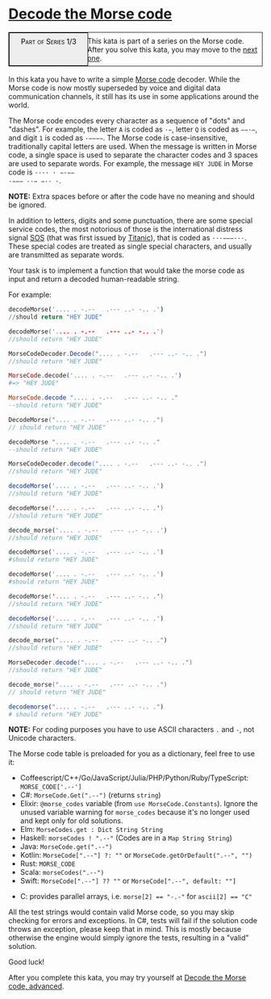 # [Decode the Morse code](https://www.codewars.com/kata/54b724efac3d5402db00065e)
<div style="border:1px solid;position:relative;padding:1ex 1ex 1ex 11.1em;"><div style="position:absolute;left:0;top:0;bottom:0; width:10em; padding:1ex;text-align:center;border:1px solid;margin:0 1ex 0 0;color:#000;background-color:#eee;font-variant:small-caps">Part of Series 1/3</div><div>This kata is part of a series on the Morse code. After you solve this kata, you may move to the <a href="/kata/decode-the-morse-code-advanced">next one</a>.</div></div><br>In this kata you have to write a simple <a href="https://en.wikipedia.org/wiki/Morse_code">Morse code</a> decoder. While the Morse code is now mostly superseded by voice and digital data communication channels, it still has its use in some applications around the world.

The Morse code encodes every character as a sequence of "dots" and "dashes". For example, the letter <code>A</code> is coded as <code>·−</code>, letter <code>Q</code> is coded as <code>−−·−</code>, and digit <code>1</code> is coded as <code>·−−−−</code>. The Morse code is case-insensitive, traditionally capital letters are used. When the message is written in Morse code, a single space is used to separate the character codes and 3 spaces are used to separate words. For example, the message <code>HEY JUDE</code> in Morse code is <code>···· · −·−−   ·−−− ··− −·· ·</code>.

**NOTE:** Extra spaces before or after the code have no meaning and should be ignored.

In addition to letters, digits and some punctuation, there are some special service codes, the most notorious of those is the international distress signal <a href="https://en.wikipedia.org/wiki/SOS">SOS</a> (that was first issued by <a href="https://en.wikipedia.org/wiki/RMS_Titanic">Titanic</a>), that is coded as <code>···−−−···</code>. These special codes are treated as single special characters, and usually are transmitted as separate words.

Your task is to implement a function that would take the morse code as input and return a decoded human-readable string.

For example:

```coffeescript
decodeMorse('.... . -.--   .--- ..- -.. .')
//should return "HEY JUDE"
```
```cpp
decodeMorse('.... . -.--   .--- ..- -.. .')
//should return "HEY JUDE"
```
```csharp
MorseCodeDecoder.Decode(".... . -.--   .--- ..- -.. .")
//should return "HEY JUDE"
```
```elixir
MorseCode.decode('.... . -.--   .--- ..- -.. .')
#=> "HEY JUDE"
```
```elm
MorseCode.decode ".... . -.--   .--- ..- -.. ."
--should return "HEY JUDE"
```
```go
DecodeMorse(".... . -.--   .--- ..- -.. .")
// should return "HEY JUDE"
```
```haskell
decodeMorse ".... . -.--   .--- ..- -.. ."
--should return "HEY JUDE"
```
```java
MorseCodeDecoder.decode(".... . -.--   .--- ..- -.. .")
//should return "HEY JUDE"
```
```javascript
decodeMorse('.... . -.--   .--- ..- -.. .')
//should return "HEY JUDE"
```
```kotlin
decodeMorse('.... . -.--   .--- ..- -.. .')
//should return "HEY JUDE"
```
```php
decode_morse('.... . -.--   .--- ..- -.. .')
//should return "HEY JUDE"
```
```python
decodeMorse('.... . -.--   .--- ..- -.. .')
#should return "HEY JUDE"
```
```ruby
decodeMorse('.... . -.--   .--- ..- -.. .')
#should return "HEY JUDE"
```
```swift
decodeMorse('.... . -.--   .--- ..- -.. .')
//should return "HEY JUDE"
```
```typescript
decodeMorse('.... . -.--   .--- ..- -.. .')
//should return "HEY JUDE"
```
```rust
decode_morse(".... . -.--   .--- ..- -.. .")
//should return "HEY JUDE"
```
```scala
MorseDecoder.decode(".... . -.--   .--- ..- -.. .")
//should return "HEY JUDE"
```
```c
decode_morse(".... . -.--   .--- ..- -.. .")
// should return "HEY JUDE"
```
```julia
decodemorse(".... . -.--   .--- ..- -.. .")
# should return "HEY JUDE"
```

**NOTE:** For coding purposes you have to use ASCII characters `.` and `-`, not Unicode characters.

The Morse code table is preloaded for you as a dictionary, feel free to use it:
+ Coffeescript/C++/Go/JavaScript/Julia/PHP/Python/Ruby/TypeScript: `MORSE_CODE['.--']`
+ C#: `MorseCode.Get(".--")` (returns `string`)
+ Elixir: `@morse_codes` variable (from `use MorseCode.Constants`). Ignore the unused variable warning for `morse_codes` because it's no longer used and kept only for old solutions.
+ Elm: `MorseCodes.get : Dict String String`
+ Haskell: `morseCodes ! ".--"` (Codes are in a `Map String String`)
+ Java: `MorseCode.get(".--")`
+ Kotlin: `MorseCode[".--"] ?: ""` or `MorseCode.getOrDefault(".--", "")`
+ Rust: `MORSE_CODE`
+ Scala: `morseCodes(".--")`
+ Swift: `MorseCode[".--"] ?? ""` or `MorseCode[".--", default: ""]`
* C: provides parallel arrays, i.e. `morse[2] == "-.-"` for `ascii[2] == "C"`

All the test strings would contain valid Morse code, so you may skip checking for errors and exceptions. In C#, tests will fail if the solution code throws an exception, please keep that in mind. This is mostly because otherwise the engine would simply ignore the tests, resulting in a "valid" solution.

Good luck!

After you complete this kata, you may try yourself at <a href="http://www.codewars.com/kata/decode-the-morse-code-advanced">Decode the Morse code, advanced</a>.
